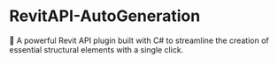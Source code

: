 # RevitAPI-AutoGeneration
🔹 A powerful Revit API plugin built with C# to streamline the creation of essential structural elements with a single click.
